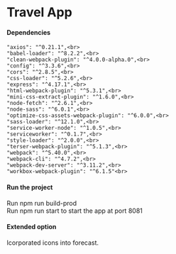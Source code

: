 # Travel App

#### Dependencies
    "axios": "^0.21.1",<br>
    "babel-loader": "^8.2.2",<br>
    "clean-webpack-plugin": "^4.0.0-alpha.0",<br>
    "config": "^3.3.6",<br>
    "cors": "^2.8.5",<br>
    "css-loader": "^5.2.6",<br>
    "express": "^4.17.1",<br>
    "html-webpack-plugin": "^5.3.1",<br>
    "mini-css-extract-plugin": "^1.6.0",<br>
    "node-fetch": "^2.6.1",<br>
    "node-sass": "^6.0.1",<br>
    "optimize-css-assets-webpack-plugin": "^6.0.0",<br>
    "sass-loader": "^12.1.0",<br>
    "service-worker-node": "^1.0.5",<br>
    "serviceworker": "^0.1.7",<br>
    "style-loader": "^2.0.0",<br>
    "terser-webpack-plugin": "^5.1.3",<br>
    "webpack": "^5.40.0",<br>
    "webpack-cli": "^4.7.2",<br>
    "webpack-dev-server": "^3.11.2",<br>
    "workbox-webpack-plugin": "^6.1.5"<br>

#### Run the project
Run npm run build-prod <br>
Run npm run start to start the app at port 8081

#### Extended option 
Icorporated icons into forecast.
